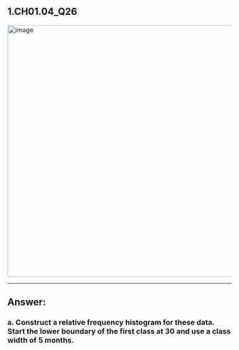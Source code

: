 ## 1.CH01.04_Q26
<img width="547" height="565" alt="image" src="https://github.com/user-attachments/assets/151b877f-592f-4af0-9660-b0d5cf827cfb" />

---
## Answer:
### a. Construct a relative frequency histogram for these data. Start the lower boundary of the first class at 30 and use a class width of 5 months.
